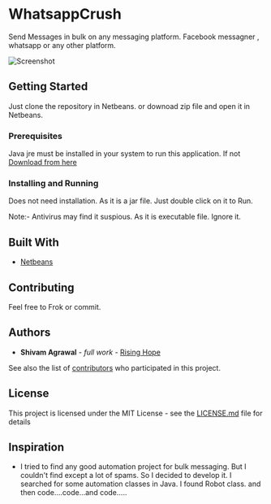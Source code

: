 # WhatsappCrush

Send Messages in bulk on any messaging platform. Facebook messagner , whatsapp or any other platform.

![Screenshot](http://risinghopeapps.weebly.com/uploads/7/6/9/3/76932481/screenshot-2_1_orig.png)

## Getting Started

Just clone the repository in Netbeans. or downoad zip file and open it in Netbeans.

### Prerequisites

Java jre must be installed in your system to run this application. If not [Download from here](http://www.oracle.com/technetwork/java/javase/downloads/jre8-downloads-2133155.html)


### Installing and Running

Does not need installation. As it is a jar file. Just double click on it to Run.

Note:- Antivirus may find it suspious. As it is executable file. Ignore it.

## Built With

* [Netbeans](https://netbeans.org/downloads/)

## Contributing

Feel free to Frok or commit.

## Authors

* **Shivam Agrawal** - *full work* - [Rising Hope](www.risinghope.tk)

See also the list of [contributors](https://github.com/your/project/contributors) who participated in this project.

## License

This project is licensed under the MIT License - see the [LICENSE.md](LICENSE.md) file for details

## Inspiration

* I tried to find any good automation project for bulk messaging. But I couldn't find except a lot of spams. So I decided to develop it. I searched for some automation classes in Java. I found Robot class. and then code....code...and code.....
